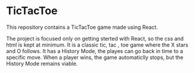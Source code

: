 # TicTacToe
This repository contains a TicTacToe game made using React.

The project is focused only on getting sterted with React, so the css and html is kept at minimum. It is a classic tic, tac , toe game where the X stars and O follows. 
It has a History Mode, the playes can go back in time to a specific move. When a player wins, the game automaticlly stops, but the History Mode remains viable.

